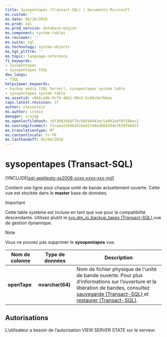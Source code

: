 ```yaml
---
title: Sysopentapes (Transact-SQL) | Documents Microsoft
ms.custom: ''
ms.date: 06/10/2016
ms.prod: sql
ms.prod_service: database-engine
ms.component: system-tables
ms.reviewer: ''
ms.suite: sql
ms.technology: system-objects
ms.tgt_pltfrm: ''
ms.topic: language-reference
f1_keywords:
- sysopentapes
- sysopentapes_TSQL
dev_langs:
- TSQL
helpviewer_keywords:
- backup media [SQL Server], sysopentapes system table
- sysopentapes system table
ms.assetid: c066ca9b-9cfd-46b1-90a3-5c8dc9e7b6ae
caps.latest.revision: 37
author: stevestein
ms.author: sstein
manager: craigg
ms.openlocfilehash: c6f368356df76c68594443ac5a981ebf8f20bec2
ms.sourcegitcommit: f1caaa156db2b16e817e0a3884394e7b30fb642f
ms.translationtype: MT
ms.contentlocale: fr-FR
ms.lasthandoff: 05/04/2018
---
```

# <a name="sysopentapes-transact-sql"></a>sysopentapes (Transact-SQL)
[!INCLUDE[tsql-appliesto-ss2008-xxxx-xxxx-xxx-md](../../includes/tsql-appliesto-ss2008-xxxx-xxxx-xxx-md.md)]

  Contient une ligne pour chaque unité de bande actuellement ouverte. Cette vue est stockée dans le **master** base de données.  
  
> [!IMPORTANT]  
>  Cette table système est incluse en tant que vue pour la compatibilité descendante. Utilisez plutôt le [sys.dm_io_backup_tapes &#40;Transact-SQL&#41; ](../../relational-databases/system-dynamic-management-views/sys-dm-io-backup-tapes-transact-sql.md) vue de gestion dynamique.  
  
> [!NOTE]  
>  Vous ne pouvez pas supprimer le **sysopentapes** vue.  

  
|Nom de colonne|Type de données| Description|  
|-----------------|---------------|-----------------|  
|**openTape**|**nvarchar(64)**|Nom de fichier physique de l'unité de bande ouverte. Pour plus d’informations sur l’ouverture et la libération de bandes, consultez [sauvegarde &#40;Transact-SQL&#41; ](../../t-sql/statements/backup-transact-sql.md) et [restaurer &#40;Transact-SQL&#41;](../../t-sql/statements/restore-statements-transact-sql.md).|  
  
## <a name="permissions"></a>Autorisations  
 L’utilisateur a besoin de l’autorisation VIEW SERVER STATE sur le serveur.  
  
  
